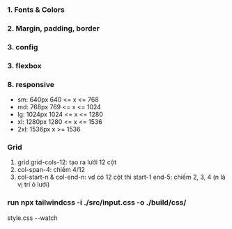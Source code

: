 ### 1. Fonts & Colors

### 2. Margin, padding, border

### 3. config

### 3. flexbox

### 8. responsive

- sm: 640px 640 <= x <= 768
- md: 768px 769 <= x <= 1024
- lg: 1024px 1024 <= x <= 1280
- xl: 1280px 1280 <= x <= 1536
- 2xl: 1536px x >= 1536

### Grid

1. grid grid-cols-12: tạo ra lưới 12 cột
2. col-span-4: chiếm 4/12
3. col-start-n & col-end-n: vd có 12 cột thì start-1 end-5: chiếm 2, 3, 4 (n là vị trí ô lưới)

### run npx tailwindcss -i ./src/input.css -o ./build/css/

style.css --watch
